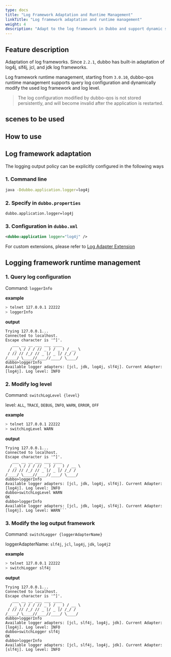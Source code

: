 ```yaml
---
type: docs
title: "Log Framework Adaptation and Runtime Management"
linkTitle: "Log framework adaptation and runtime management"
weight: 4
description: "Adapt to the log framework in Dubbo and support dynamic switching of the log framework used at runtime"
---
```

## Feature description
Adaptation of log frameworks. Since `2.2.1`, dubbo has built-in adaptation of log4j, slf4j, jcl, and jdk log frameworks.

Log framework runtime management, starting from `3.0.10`, dubbo-qos runtime management supports query log configuration and dynamically modify the used log framework and log level.

> The log configuration modified by dubbo-qos is not stored persistently, and will become invalid after the application is restarted.
## scenes to be used

## How to use
## Log framework adaptation
The logging output policy can be explicitly configured in the following ways

### 1. Command line

```sh
java -Ddubbo.application.logger=log4j
```

### 2. Specify in `dubbo.properties`

```
dubbo.application.logger=log4j
```

### 3. Configuration in `dubbo.xml`

```xml
<dubbo:application logger="log4j" />
```

For custom extensions, please refer to [Log Adapter Extension](../../../reference-manual/spi/description/logger-adapter)

## Logging framework runtime management
### 1. Query log configuration

Command: `loggerInfo`

**example**
```bash
> telnet 127.0.0.1 22222
> loggerInfo
```

**output**
```
Trying 127.0.0.1...
Connected to localhost.
Escape character is '^]'.
   ___ __ __ ___ ___ ____
  / _ \ / / / // _ ) / _ ) / __ \
 / // // /_/ // _ |/ _ |/ /_/ /
/____/ \____//____//____/ \____/
dubbo>loggerInfo
Available logger adapters: [jcl, jdk, log4j, slf4j]. Current Adapter: [log4j]. Log level: INFO
```

### 2. Modify log level

Command: `switchLogLevel {level}`

level: `ALL`, `TRACE`, `DEBUG`, `INFO`, `WARN`, `ERROR`, `OFF`

**example**
```bash
> telnet 127.0.0.1 22222
> switchLogLevel WARN
```

**output**
```
Trying 127.0.0.1...
Connected to localhost.
Escape character is '^]'.
   ___ __ __ ___ ___ ____
  / _ \ / / / // _ ) / _ ) / __ \
 / // // /_/ // _ |/ _ |/ /_/ /
/____/ \____//____//____/ \____/
dubbo>loggerInfo
Available logger adapters: [jcl, jdk, log4j, slf4j]. Current Adapter: [log4j]. Log level: INFO
dubbo>switchLogLevel WARN
OK
dubbo>loggerInfo
Available logger adapters: [jcl, jdk, log4j, slf4j]. Current Adapter: [log4j]. Log level: WARN```
```

### 3. Modify the log output framework

Command: `switchLogger {loggerAdapterName}`

loggerAdapterName: `slf4j`, `jcl`, `log4j`, `jdk`, `log4j2`

**example**
```bash
> telnet 127.0.0.1 22222
> switchLogger slf4j
```

**output**
```
Trying 127.0.0.1...
Connected to localhost.
Escape character is '^]'.
   ___ __ __ ___ ___ ____
  / _ \ / / / // _ ) / _ ) / __ \
 / // // /_/ // _ |/ _ |/ /_/ /
/____/ \____//____//____/ \____/
dubbo>loggerInfo
Available logger adapters: [jcl, slf4j, log4j, jdk]. Current Adapter: [log4j]. Log level: INFO
dubbo>switchLogger slf4j
OK
dubbo>loggerInfo
Available logger adapters: [jcl, slf4j, log4j, jdk]. Current Adapter: [slf4j]. Log level: INFO
```